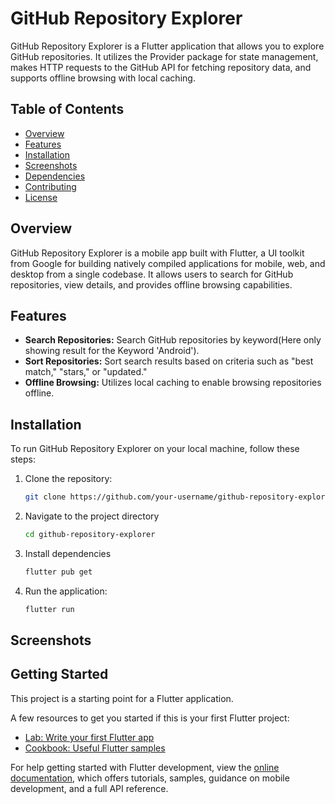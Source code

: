 # GitHub Repository Explorer

GitHub Repository Explorer is a Flutter application that allows you to explore GitHub repositories. It utilizes the Provider package for state management, makes HTTP requests to the GitHub API for fetching repository data, and supports offline browsing with local caching.

## Table of Contents

- [Overview](#overview)
- [Features](#features)
- [Installation](#installation)
- [Screenshots](#screenshots)
- [Dependencies](#dependencies)
- [Contributing](#contributing)
- [License](#license)

## Overview

GitHub Repository Explorer is a mobile app built with Flutter, a UI toolkit from Google for building natively compiled applications for mobile, web, and desktop from a single codebase. It allows users to search for GitHub repositories, view details, and provides offline browsing capabilities.

## Features

- **Search Repositories:** Search GitHub repositories by keyword(Here only showing result for the Keyword 'Android').
- **Sort Repositories:** Sort search results based on criteria such as "best match," "stars," or "updated."
- **Offline Browsing:** Utilizes local caching to enable browsing repositories offline.

## Installation

To run GitHub Repository Explorer on your local machine, follow these steps:

1. Clone the repository:

   ```bash
   git clone https://github.com/your-username/github-repository-explorer.git
2. Navigate to the project directory

   ```bash
   cd github-repository-explorer

3. Install dependencies
   ```bash
   flutter pub get

4. Run the application:
    ```bash
   flutter run


## Screenshots
## Getting Started

This project is a starting point for a Flutter application.

A few resources to get you started if this is your first Flutter project:

- [Lab: Write your first Flutter app](https://docs.flutter.dev/get-started/codelab)
- [Cookbook: Useful Flutter samples](https://docs.flutter.dev/cookbook)

For help getting started with Flutter development, view the
[online documentation](https://docs.flutter.dev/), which offers tutorials,
samples, guidance on mobile development, and a full API reference.
